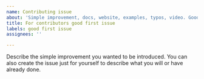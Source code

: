 ```yaml
---
name: Contributing issue
about: 'Simple improvement, docs, website, examples, typos, video. Good first issue. '
title: For contributors good first issue
labels: good first issue
assignees: ''

---
```


Describe the simple improvement you wanted to be introduced. 
You can also create the issue just for yourself to describe what you will or have already done.
